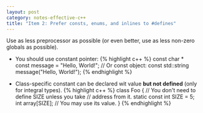```yaml
---
layout: post
category: notes-effective-c++
title: "Item 2: Prefer consts, enums, and inlines to #defines"
---
```


Use as less preprocessor as possible (or even better, use as less non-zero globals as possible).

* You should use constant pointer:
{% highlight c++ %}
const char * const message = "Hello, World!";
// Or const object:
const std::string message("Hello, World!");
{% endhighlight %}

* Class-specific constant can be declared wit value **but not defined** (only for integral types).
{% highlight c++ %}
class Foo {
  // You don't need to define SIZE unless you take
  // address from it.
  static const int SIZE = 5;
  int array[SIZE];  // You may use its value.
}
{% endhighlight %}
